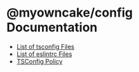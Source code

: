 # @myowncake/config Documentation

* [List of tsconfig Files](./list_of_tsconfig_files.md)
* [List of eslintrc Files](./list_of_eslintrc_files.md)
* [TSConfig Policy](./tsconfig_policy.md)
